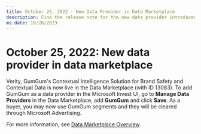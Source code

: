 ```yaml
---
title: October 25, 2022 - New Data Provider in Data Marketplace
description: Find the release note for the new data provider introduced in the data marketplace - GumGum.
ms.date: 10/28/2023
---
```


# October 25, 2022: New data provider in data marketplace

Verity, GumGum's Contextual Intelligence Solution for Brand Safety and Contextual Data is now live in the Data Marketplace (with ID 13083). To add GumGum as a data provider in the Microsoft Invest UI, go to **Manage Data Providers** in the Data Marketplace, add **GumGum** and click **Save**. As a buyer, you may now use GumGum segments and they will be cleared through Microsoft Advertising.

For more information, see [Data Marketplace Overview](data-marketplace-overview.md).
